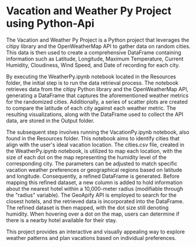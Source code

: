 # Vacation and Weather Py Project using Python-Api

The Vacation and Weather Py Project is a Python project that leverages the citipy library and the OpenWeatherMap API to gather data on random cities. This data is then used to create a comprehensive DataFrame containing information such as Latitude, Longitude, Maximum Temperature, Current Humidity, Cloudiness, Wind Speed, and Date of recording for each city.

By executing the WeatherPy.ipynb notebook located in the Resources folder, the initial step is to run the data retrieval process. The notebook retrieves data from the citipy Python library and the OpenWeatherMap API, generating a DataFrame that captures the aforementioned weather metrics for the randomized cities. Additionally, a series of scatter plots are created to compare the latitude of each city against each weather metric. The resulting visualizations, along with the DataFrame used to collect the API data, are stored in the Output folder.

The subsequent step involves running the VacationPy.ipynb notebook, also found in the Resources folder. This notebook aims to identify cities that align with the user's ideal vacation location. The cities.csv file, created in the WeatherPy.ipynb notebook, is utilized to map each location, with the size of each dot on the map representing the humidity level of the corresponding city. The parameters can be adjusted to match specific vacation weather preferences or geographical regions based on latitude and longitude. Consequently, a refined DataFrame is generated. Before mapping this refined dataset, a new column is added to hold information about the nearest hotel within a 10,000-meter radius (modifiable through the "radius" variable). The GeoApify API is employed to search for the closest hotels, and the retrieved data is incorporated into the DataFrame. The refined dataset is then mapped, with the dot size still denoting humidity. When hovering over a dot on the map, users can determine if there is a nearby hotel available for their stay.

This project provides an interactive and visually appealing way to explore weather patterns and plan vacations based on individual preferences.
